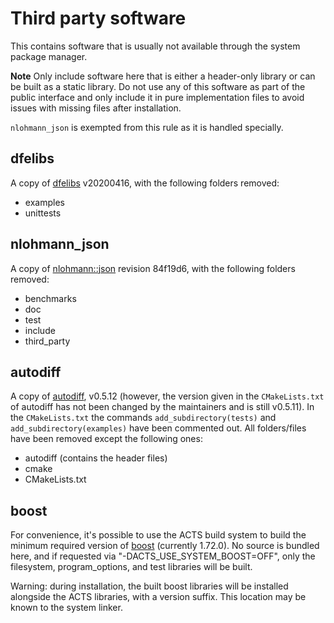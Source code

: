 # Third party software

This contains software that is usually not available through the system
package manager.

**Note** Only include software here that is either a header-only library or
can be built as a static library. Do not use any of this software as part of
the public interface and only include it in pure implementation files to avoid
issues with missing files after installation.

`nlohmann_json` is exempted from this rule as it is handled specially.

## dfelibs

A copy of [dfelibs](https://github.com/msmk0/dfelibs) v20200416, with the
following folders removed:

-   examples
-   unittests

## nlohmann_json

A copy of [nlohmann::json](https://github.com/nlohmann/json) revision 84f19d6, with the
following folders removed:

-   benchmarks
-   doc
-   test
-   include
-   third_party

## autodiff

A copy of [autodiff](https://github.com/autodiff/autodiff), v0.5.12 (however, the 
version given in the `CMakeLists.txt` of autodiff has not been changed by the maintainers
and is still v0.5.11). In the `CMakeLists.txt` the commands `add_subdirectory(tests)` and 
`add_subdirectory(examples)` have been commented out. All folders/files have been 
removed except the following ones:

-   autodiff (contains the header files)
-   cmake
-   CMakeLists.txt

## boost

For convenience, it's possible to use the ACTS build system to build the minimum
required version of [boost](https://www.boost.org/) (currently 1.72.0).  No source is
bundled here, and if requested via "-DACTS_USE_SYSTEM_BOOST=OFF", only the filesystem,
program_options, and test libraries will be built.

Warning: during installation, the built boost libraries will be installed alongside the
ACTS libraries, with a version suffix. This location may be known to the system linker.
